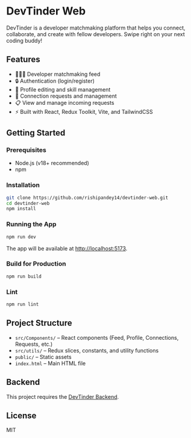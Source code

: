 
# DevTinder Web

DevTinder is a developer matchmaking platform that helps you connect, collaborate, and create with fellow developers. Swipe right on your next coding buddy!

## Features

- 🧑‍🤝‍🧑 Developer matchmaking feed
- 🔒 Authentication (login/register)
- 👤 Profile editing and skill management
- 🤝 Connection requests and management
- 📋 View and manage incoming requests
- ⚡ Built with React, Redux Toolkit, Vite, and TailwindCSS

## Getting Started

### Prerequisites

- Node.js (v18+ recommended)
- npm

### Installation

```bash
git clone https://github.com/rishipandey14/devtinder-web.git
cd devtinder-web
npm install
```

### Running the App

```bash
npm run dev
```

The app will be available at [http://localhost:5173](http://localhost:5173).

### Build for Production

```bash
npm run build
```

### Lint

```bash
npm run lint
```

## Project Structure

- `src/Components/` – React components (Feed, Profile, Connections, Requests, etc.)
- `src/utils/` – Redux slices, constants, and utility functions
- `public/` – Static assets
- `index.html` – Main HTML file

## Backend

This project requires the [DevTinder Backend](https://github.com/rishipandey14/DEVTINDER).

## License

MIT

